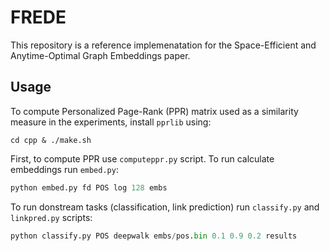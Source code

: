 # FREDE

This repository is a reference implemenatation for the Space-Efficient and Anytime-Optimal Graph Embeddings paper.

## Usage

To compute Personalized Page-Rank (PPR) matrix used as a similarity measure in
the experiments, install `pprlib` using:

    cd cpp & ./make.sh

First, to compute PPR use `computeppr.py` script.
To run calculate embeddings run `embed.py`:

```python
python embed.py fd POS log 128 embs
```

To run donstream tasks (classification, link prediction) run `classify.py` and
`linkpred.py` scripts:

```python
python classify.py POS deepwalk embs/pos.bin 0.1 0.9 0.2 results
```
